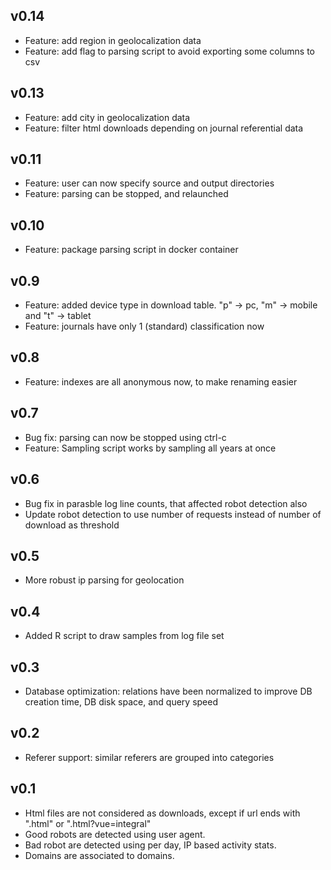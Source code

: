 ## v0.14

* Feature: add region in geolocalization data
* Feature: add flag to parsing script to avoid exporting some columns to csv

## v0.13

* Feature: add city in geolocalization data
* Feature: filter html downloads depending on journal referential data

## v0.11

* Feature: user can now specify source and output directories
* Feature: parsing can be stopped, and relaunched

## v0.10

* Feature: package parsing script in docker container

## v0.9

* Feature: added device type in download table. "p" -> pc, "m" -> mobile and "t" -> tablet
* Feature: journals have only 1 (standard) classification now

## v0.8

* Feature: indexes are all anonymous now, to make renaming easier

## v0.7

* Bug fix: parsing can now be stopped using ctrl-c
* Feature: Sampling script works by sampling all years at once

## v0.6

* Bug fix in parasble log line counts, that affected robot detection also
* Update robot detection to use number of requests instead of number of download as threshold

## v0.5

* More robust ip parsing for geolocation

## v0.4

* Added R script to draw samples from log file set

## v0.3

* Database optimization: relations have been normalized to improve DB creation time, DB disk space, and query speed

## v0.2

* Referer support: similar referers are grouped into categories

## v0.1

* Html files are not considered as downloads, except if url ends with ".html" or ".html?vue=integral"
* Good robots are detected using user agent.
* Bad robot are detected using per day, IP based activity stats.
* Domains are associated to domains.
